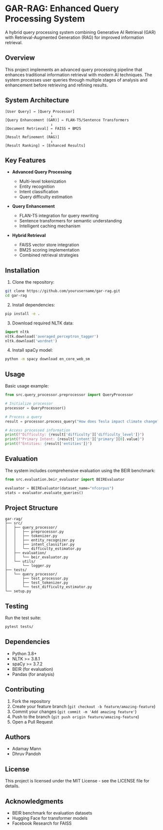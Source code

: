 # GAR-RAG: Enhanced Query Processing System

A hybrid query processing system combining Generative AI Retrieval (GAR) with Retrieval-Augmented Generation (RAG) for improved information retrieval.

## Overview

This project implements an advanced query processing pipeline that enhances traditional information retrieval with modern AI techniques. The system processes user queries through multiple stages of analysis and enhancement before retrieving and refining results.

## System Architecture

```
[User Query] → [Query Processor]
                     ↓
[Query Enhancement (GAR)] ← FLAN-T5/Sentence Transformers
                     ↓
[Document Retrieval] ← FAISS + BM25
                     ↓
[Result Refinement (RAG)]
                     ↓
[Result Ranking] → [Enhanced Results]
```

## Key Features

- **Advanced Query Processing**
  - Multi-level tokenization
  - Entity recognition
  - Intent classification
  - Query difficulty estimation

- **Query Enhancement**
  - FLAN-T5 integration for query rewriting
  - Sentence transformers for semantic understanding
  - Intelligent caching mechanism

- **Hybrid Retrieval**
  - FAISS vector store integration
  - BM25 scoring implementation
  - Combined retrieval strategies

## Installation

1. Clone the repository:
```bash
git clone https://github.com/yourusername/gar-rag.git
cd gar-rag
```

2. Install dependencies:
```bash
pip install -e .
```

3. Download required NLTK data:
```python
import nltk
nltk.download('averaged_perceptron_tagger')
nltk.download('wordnet')
```

4. Install spaCy model:
```bash
python -m spacy download en_core_web_sm
```

## Usage

Basic usage example:
```python
from src.query_processor.preprocessor import QueryProcessor

# Initialize processor
processor = QueryProcessor()

# Process a query
result = processor.process_query("How does Tesla impact climate change?")

# Access processed information
print(f"Difficulty: {result['difficulty']['difficulty_level']}")
print(f"Primary Intent: {result['intent']['primary'][0].value}")
print(f"Entities: {result['entities']}")
```

## Evaluation

The system includes comprehensive evaluation using the BEIR benchmark:
```python
from src.evaluation.beir_evaluator import BEIREvaluator

evaluator = BEIREvaluator(dataset_name="nfcorpus")
stats = evaluator.evaluate_queries()
```

## Project Structure

```
gar-rag/
├── src/
│   ├── query_processor/
│   │   ├── preprocessor.py
│   │   ├── tokenizer.py
│   │   ├── entity_recognizer.py
│   │   ├── intent_classifier.py
│   │   └── difficulty_estimator.py
│   ├── evaluation/
│   │   └── beir_evaluator.py
│   └── utils/
│       └── logger.py
├── tests/
│   └── query_processor/
│       ├── test_processor.py
│       ├── test_tokenizer.py
│       └── test_difficulty_estimator.py
└── setup.py
```

## Testing

Run the test suite:
```bash
pytest tests/
```

## Dependencies

- Python 3.8+
- NLTK >= 3.8.1
- spaCy >= 3.7.2
- BEIR (for evaluation)
- Pandas (for analysis)

## Contributing

1. Fork the repository
2. Create your feature branch (`git checkout -b feature/amazing-feature`)
3. Commit your changes (`git commit -m 'Add amazing feature'`)
4. Push to the branch (`git push origin feature/amazing-feature`)
5. Open a Pull Request

## Authors

- Adamay Mann
- Dhruv Pandoh

## License

This project is licensed under the MIT License - see the LICENSE file for details.

## Acknowledgments

- BEIR benchmark for evaluation datasets
- Hugging Face for transformer models
- Facebook Research for FAISS
```

